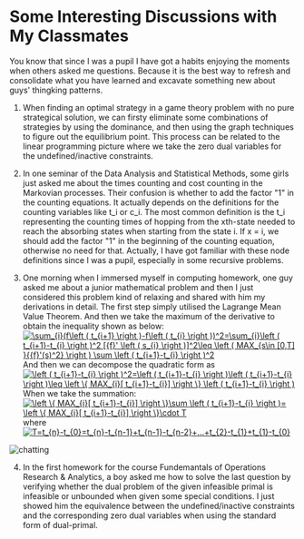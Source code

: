 # Some Interesting Discussions with My Classmates      

You know that since I was a pupil I have got a habits enjoying the moments when others asked me questions. Because it is the best way to refresh and consolidate what you have learned and excavate something new about guys' thingking patterns.        
           
1. When finding an optimal strategy in a game theory problem with no pure strategical solution, we can firsty eliminate some combinations of strategies by using the dominance, and then using the graph techniques to figure out the equilibrium point. This process can be related to the linear programming picture where we take the zero dual variables for the undefined/inactive constraints.             
         
         
2. In one seminar of the Data Analysis and Statistical Methods, some girls just asked me about the times counting and cost counting in the Markovian processes. Their confusion is whether to add the factor "1" in the counting equations. It actually depends on the definitions for the counting variables like t_i or c_i. The most common definition is the t_i representing the counting times of hopping from the xth-state needed to reach the absorbing states when starting from the state i. If x = i, we should add the factor "1" in the beginning of the counting equation, otherwise no need for that. Actually, I have got familiar with these node definitions since I was a pupil, especially in some recursive problems.                          

                   
3. One morning when I immersed myself in computing homework, one guy asked me about a junior mathematical problem and then I just considered this problem kind of relaxing and shared with him my derivations in detail. The first step simply utilised the Lagrange Mean Value Theorem. And then we take the maximum of the derivative to obtain the inequality shown as below:                         
<a href="https://www.codecogs.com/eqnedit.php?latex=\sum_{i}(f\left&space;(&space;t_{i&plus;1}&space;\right&space;)-f\left&space;(&space;t_{i}&space;\right&space;))^2=\sum_{i}\left&space;(&space;t_{i&plus;1}-t_{i}&space;\right&space;)^2&space;[{f}'&space;\left&space;(&space;s_{i}&space;\right&space;)]^2\leq&space;\left&space;(&space;MAX_{s\in&space;[0,T]&space;}{{f}'(s)^2}&space;\right&space;)&space;\sum&space;\left&space;(&space;t_{i&plus;1}-t_{i}&space;\right&space;)^2" target="_blank"><img src="https://latex.codecogs.com/gif.latex?\sum_{i}(f\left&space;(&space;t_{i&plus;1}&space;\right&space;)-f\left&space;(&space;t_{i}&space;\right&space;))^2=\sum_{i}\left&space;(&space;t_{i&plus;1}-t_{i}&space;\right&space;)^2&space;[{f}'&space;\left&space;(&space;s_{i}&space;\right&space;)]^2\leq&space;\left&space;(&space;MAX_{s\in&space;[0,T]&space;}{{f}'(s)^2}&space;\right&space;)&space;\sum&space;\left&space;(&space;t_{i&plus;1}-t_{i}&space;\right&space;)^2" title="\sum_{i}(f\left ( t_{i+1} \right )-f\left ( t_{i} \right ))^2=\sum_{i}\left ( t_{i+1}-t_{i} \right )^2 [{f}' \left ( s_{i} \right )]^2\leq \left ( MAX_{s\in [0,T] }{{f}'(s)^2} \right ) \sum \left ( t_{i+1}-t_{i} \right )^2" /></a>                  
And then we can decompose the quadratic form as                 
<a href="https://www.codecogs.com/eqnedit.php?latex=\left&space;(&space;t_{i&plus;1}-t_{i}&space;\right&space;)^2=\left&space;(&space;t_{i&plus;1}-t_{i}&space;\right&space;)\left&space;(&space;t_{i&plus;1}-t_{i}&space;\right&space;)\leq&space;\left&space;\{&space;MAX_{i}[&space;t_{i&plus;1}-t_{i}]&space;\right&space;\}&space;\left&space;(&space;t_{i&plus;1}-t_{i}&space;\right&space;)" target="_blank"><img src="https://latex.codecogs.com/gif.latex?\left&space;(&space;t_{i&plus;1}-t_{i}&space;\right&space;)^2=\left&space;(&space;t_{i&plus;1}-t_{i}&space;\right&space;)\left&space;(&space;t_{i&plus;1}-t_{i}&space;\right&space;)\leq&space;\left&space;\{&space;MAX_{i}[&space;t_{i&plus;1}-t_{i}]&space;\right&space;\}&space;\left&space;(&space;t_{i&plus;1}-t_{i}&space;\right&space;)" title="\left ( t_{i+1}-t_{i} \right )^2=\left ( t_{i+1}-t_{i} \right )\left ( t_{i+1}-t_{i} \right )\leq \left \{ MAX_{i}[ t_{i+1}-t_{i}] \right \} \left ( t_{i+1}-t_{i} \right )" /></a>                 
When we take the summation: <a href="https://www.codecogs.com/eqnedit.php?latex=\left&space;\{&space;MAX_{i}[&space;t_{i&plus;1}-t_{i}]&space;\right&space;\}\sum&space;\left&space;(&space;t_{i&plus;1}-t_{i}&space;\right&space;)=&space;\left&space;\{&space;MAX_{i}[&space;t_{i&plus;1}-t_{i}]&space;\right&space;\}\cdot&space;T" target="_blank"><img src="https://latex.codecogs.com/gif.latex?\left&space;\{&space;MAX_{i}[&space;t_{i&plus;1}-t_{i}]&space;\right&space;\}\sum&space;\left&space;(&space;t_{i&plus;1}-t_{i}&space;\right&space;)=&space;\left&space;\{&space;MAX_{i}[&space;t_{i&plus;1}-t_{i}]&space;\right&space;\}\cdot&space;T" title="\left \{ MAX_{i}[ t_{i+1}-t_{i}] \right \}\sum \left ( t_{i+1}-t_{i} \right )= \left \{ MAX_{i}[ t_{i+1}-t_{i}] \right \}\cdot T" /></a>                      
where <a href="https://www.codecogs.com/eqnedit.php?latex=T=t_{n}-t_{0}=t_{n}-t_{n-1}&plus;t_{n-1}-t_{n-2}&plus;...&plus;t_{2}-t_{1}&plus;t_{1}-t_{0}" target="_blank"><img src="https://latex.codecogs.com/gif.latex?T=t_{n}-t_{0}=t_{n}-t_{n-1}&plus;t_{n-1}-t_{n-2}&plus;...&plus;t_{2}-t_{1}&plus;t_{1}-t_{0}" title="T=t_{n}-t_{0}=t_{n}-t_{n-1}+t_{n-1}-t_{n-2}+...+t_{2}-t_{1}+t_{1}-t_{0}" /></a>                 


![chatting](https://github.com/zhouchw5/interaction.github.io/blob/discussion-with-my-classmates/chatting%20record.png)

4. In the first homework for the course Fundemantals of Operations Research & Analytics, a boy asked me how to solve the last question by verifying whether the dual problem of the given infeasible primal is infeasible or unbounded when given some special conditions. I just showed him the equivalence between the undefined/inactive constraints and the corresponding zero dual variables when using the standard form of dual-primal. 
                          
                          



   
   
